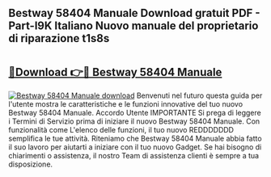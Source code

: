 ## Bestway 58404 Manuale Download gratuit PDF - Part-l9K Italiano Nuovo manuale del proprietario di riparazione t1s8s

# <h2><a href="http://dfbsom.blite.top/?on=Bestway+58404+Manuale">🔗Download 👉🔴 Bestway 58404 Manuale</a></h2>

[![Bestway 58404 Manuale download](https://i.imgur.com/lujVjoI.png)](http://dfbsom.blite.top/?on=Bestway+58404+Manuale)
Benvenuti nel futuro questa guida per l'utente mostra le caratteristiche e le funzioni innovative del tuo nuovo Bestway 58404 Manuale. Accordo Utente IMPORTANTE Si prega di leggere i Termini di Servizio prima di iniziare il nuovo Bestway 58404 Manuale. Con funzionalità come L'elenco delle funzioni, il tuo nuovo REDDDDDDD semplifica le tue attività. Riteniamo che Bestway 58404 Manuale abbia fatto il suo lavoro per aiutarti a iniziare con il tuo nuovo Gadget. Se hai bisogno di chiarimenti o assistenza, il nostro Team di assistenza clienti è sempre a tua disposizione.
